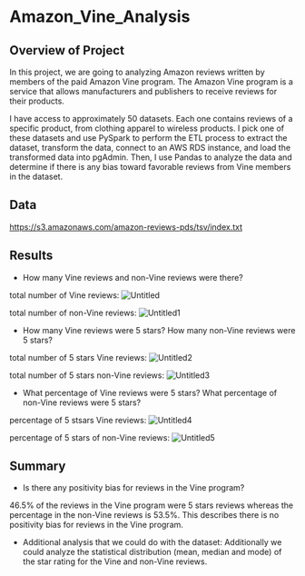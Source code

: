 # Amazon_Vine_Analysis

## Overview of Project
In this project, we are going to analyzing Amazon reviews written by members of the paid Amazon Vine program. The Amazon Vine program is a service that allows manufacturers and publishers to receive reviews for their products.

I have access to approximately 50 datasets. Each one contains reviews of a specific product, from clothing apparel to wireless products. I pick one of these datasets and use PySpark to perform the ETL process to extract the dataset, transform the data, connect to an AWS RDS instance, and load the transformed data into pgAdmin. Then, I use Pandas to analyze the data and determine if there is any bias toward favorable reviews from Vine members in the dataset. 

## Data
https://s3.amazonaws.com/amazon-reviews-pds/tsv/index.txt


## Results

- How many Vine reviews and non-Vine reviews were there?

total number of Vine reviews:
![Untitled](https://user-images.githubusercontent.com/38533045/138540530-7ca57aca-db83-4e5c-a01f-d981f5c3ef0b.png)


total number of non-Vine reviews:
![Untitled1](https://user-images.githubusercontent.com/38533045/138540542-ed57fdaa-84e2-4084-81b9-9dde070b4a06.png)


- How many Vine reviews were 5 stars? How many non-Vine reviews were 5 stars?

total number of 5 stars Vine reviews:
![Untitled2](https://user-images.githubusercontent.com/38533045/138540561-2e9b75c1-8fe8-406d-ab16-fc6defbef11a.png)


total number of 5 stars non-Vine reviews:
![Untitled3](https://user-images.githubusercontent.com/38533045/138540578-36eff478-76d5-4805-a3e7-fc12bc5dfa41.png)


- What percentage of Vine reviews were 5 stars? What percentage of non-Vine reviews were 5 stars?

percentage of 5 stsars Vine reviews:
![Untitled4](https://user-images.githubusercontent.com/38533045/138540602-0f0e9893-6463-4b00-bbab-3c3c8e214c5b.png)


percentage of 5 stars of non-Vine reviews:
![Untitled5](https://user-images.githubusercontent.com/38533045/138540617-e74e7207-a227-4be7-8683-8809199e3674.png)




## Summary

- Is there any positivity bias for reviews in the Vine program?

46.5% of the reviews in the Vine program were 5 stars reviews whereas the percentage in the non-Vine reviews is 53.5%. This describes there is no positivity bias for reviews in the Vine program.

- Additional analysis that we could do with the dataset: 
Additionally we could analyze the statistical distribution (mean, median and mode) of the star rating for the Vine and non-Vine reviews.

